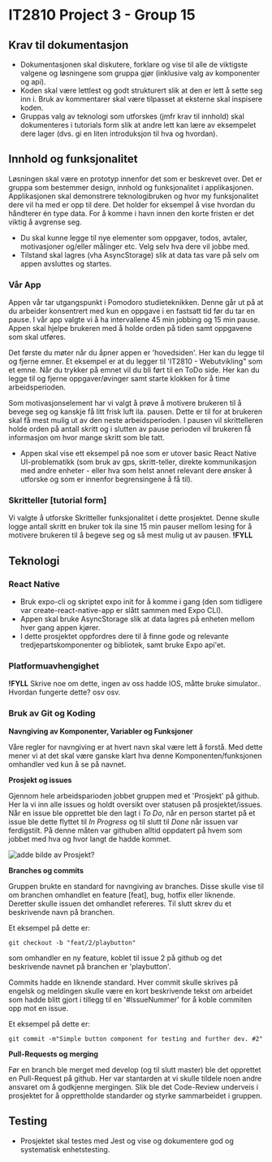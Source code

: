 # IT2810 Project 3 - Group 15 

## Krav til dokumentasjon

- Dokumentasjonen skal diskutere, forklare og vise til alle de viktigste valgene og løsningene som gruppa gjør (inklusive valg av komponenter og api).
- Koden skal være lettlest og godt strukturert slik at den er lett å sette seg inn i. Bruk av kommentarer skal være tilpasset at eksterne skal inspisere koden.
- Gruppas valg av teknologi som utforskes (jmfr krav til innhold) skal dokumenteres i tutorials form slik at andre lett kan lære av eksempelet dere lager (dvs. gi en liten introduksjon til hva og hvordan).

## Innhold og funksjonalitet
Løsningen skal være en prototyp innenfor det som er beskrevet over. Det er gruppa som bestemmer design, innhold og funksjonalitet i applikasjonen. Applikasjonen skal demonstrere teknologibruken og hvor my funksjonalitet dere vil ha med er opp til dere. Det holder for eksempel å vise hvordan du håndterer én type data. For å komme i havn innen den korte fristen er det viktig å avgrense seg.

- Du skal kunne legge til nye elementer som oppgaver, todos, avtaler, motivasjoner og/eller målinger etc. Velg selv hva dere vil jobbe med.
- Tilstand skal lagres (vha AsyncStorage) slik at data tas vare på selv om appen avsluttes og startes. 

### Vår App
Appen vår tar utgangspunkt i Pomodoro studieteknikken. Denne går ut på at du arbeider konsentrert med kun en oppgave i en fastsatt tid før du tar en pause. I vår app valgte vi å ha intervallene 45 min jobbing og 15 min pause. Appen skal hjelpe brukeren med å holde orden på tiden samt oppgavene som skal utføres.

Det første du møter når du åpner appen er 'hovedsiden'. Her kan du legge til og fjerne emner. Et eksempel er at du legger til 'IT2810 - Webutvikling" som et emne. Når du trykker på emnet vil du bli ført til en ToDo side. Her kan du legge til og fjerne oppgaver/øvinger samt starte klokken for å time arbeidsperioden.

Som motivasjonselement har vi valgt å prøve å motivere brukeren til å bevege seg og kanskje få litt frisk luft ila. pausen. Dette er til for at brukeren skal få mest mulig ut av den neste arbeidsperioden. I pausen vil skrittelleren holde orden på antall skritt og i slutten av pause perioden vil brukeren få informasjon om hvor mange skritt som ble tatt.

- Appen skal vise ett eksempel på noe som er utover basic React Native UI-problematikk (som bruk av gps, skritt-teller, direkte kommunikasjon med andre enheter - eller hva som helst annet relevant dere ønsker å utforske og som er innenfor begrensingene å få til).
### Skritteller [tutorial form]
Vi valgte å utforske Skritteller funksjonalitet i dette prosjektet. Denne skulle logge antall skritt en bruker tok ila sine 15 min pauser mellom lesing for å motivere brukeren til å begeve seg og så mest mulig ut av pausen.
**!FYLL**


## Teknologi

### React Native

- Bruk expo-cli og skriptet expo init for å komme i gang (den som tidligere var create-react-native-app er slått sammen med Expo CLI). 
- Appen skal bruke AsyncStorage slik at data lagres på enheten mellom hver gang appen kjører.
- I dette prosjektet oppfordres dere til å finne gode og relevante tredjepartskomponenter og bibliotek, samt bruke Expo api'et.

### Platformuavhengighet

**!FYLL** Skrive noe om dette, ingen av oss hadde IOS, måtte bruke simulator..
Hvordan fungerte dette? osv osv.

### Bruk av Git og Koding

**Navngiving av Komponenter, Variabler og Funksjoner**

Våre regler for navngiving er at hvert navn skal være lett å forstå. Med dette mener vi at det skal være ganske klart hva denne Komponenten/funksjonen omhandler ved kun å se på navnet. 

**Prosjekt og issues**

Gjennom hele arbeidsparioden jobbet gruppen med et 'Prosjekt' på github. Her la vi inn alle issues og holdt oversikt over statusen på prosjektet/issues. Når en issue ble opprettet ble den lagt i *To Do*, når en person startet på et issue ble dette flyttet til *In Progress* og til slutt til *Done* når issuen var ferdigstilt. På denne måten var githuben alltid oppdatert på hvem som jobbet med hva og hvor langt de hadde kommet. 

![adde bilde av Prosjekt?](https://prnt.sc/l3jixg)

**Branches og commits**

Gruppen brukte en standard for navngiving av branches. Disse skulle vise til om branchen omhandlet en feature [feat], bug, hotfix eller liknende. Deretter skulle issuen det omhandlet refereres. Til slutt skrev du et beskrivende navn på branchen.

Et eksempel på dette er:
```
git checkout -b "feat/2/playbutton"
```

som omhandler en ny feature, koblet til issue 2 på github og det beskrivende navnet på branchen er 'playbutton'.

Commits hadde en liknende standard. Hver commit skulle skrives på engelsk og meldingen skulle være en kort beskrivende tekst om arbeidet som hadde blitt gjort i tillegg til en '#IssueNummer' for å koble commiten opp mot en issue.

Et eksempel på dette er:
```
git commit -m"Simple button component for testing and further dev. #2"
```

**Pull-Requests og merging**

Før en branch ble merget med develop (og til slutt master) ble det opprettet en Pull-Request på github. Her var stantarden at vi skulle tildele noen andre ansvaret om å godkjenne mergingen. Slik ble det Code-Review underveis i prosjektet for å opprettholde standarder og styrke sammarbeidet i gruppen. 

## Testing

- Prosjektet skal testes med Jest og vise og dokumentere god og systematisk enhetstesting.

